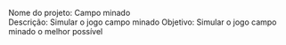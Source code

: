 Nome do projeto: Campo minado	
Descrição: Simular o jogo campo minado
Objetivo: Simular o jogo campo minado o melhor possível 